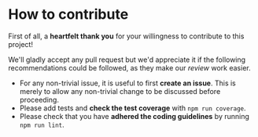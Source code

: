 # How to contribute

First of all, a **heartfelt thank you** for your willingness to contribute to this project!

We'll gladly accept any pull request but we'd appreciate it if the following recommendations could be followed, as they make our _review_ work easier.

- For any non-trivial issue, it is useful to first **create an issue**. This is merely to allow any non-trivial change to be discussed before proceeding.
- Please add tests and **check the test coverage** with `npm run coverage`.
- Please check that you have **adhered the coding guidelines** by running `npm run lint`.
